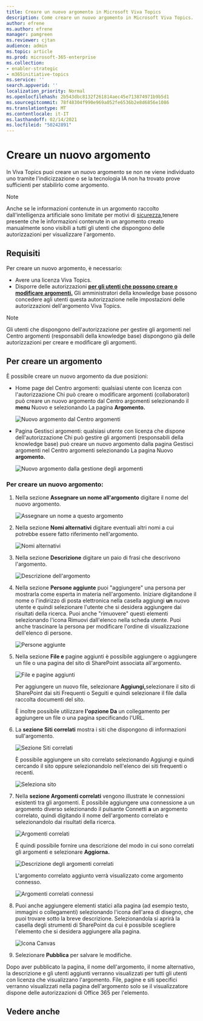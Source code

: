 ```yaml
---
title: Creare un nuovo argomento in Microsoft Viva Topics
description: Come creare un nuovo argomento in Microsoft Viva Topics.
author: efrene
ms.author: efrene
manager: pamgreen
ms.reviewer: cjtan
audience: admin
ms.topic: article
ms.prod: microsoft-365-enterprise
ms.collection:
- enabler-strategic
- m365initiative-topics
ms.service: ''
search.appverid: ''
localization_priority: Normal
ms.openlocfilehash: 2b543dbc8132f261814aec45e713874971b9b5d1
ms.sourcegitcommit: 78f48304f990e969a052fe6536b2e8d6856e1086
ms.translationtype: MT
ms.contentlocale: it-IT
ms.lasthandoff: 02/14/2021
ms.locfileid: "50242891"
---
```

# <a name="create-a-new-topic"></a>Creare un nuovo argomento 

In Viva Topics puoi creare un nuovo argomento se non ne viene individuato uno tramite l'indicizzazione o se la tecnologia IA non ha trovato prove sufficienti per stabilirlo come argomento.

> [!Note] 
> Anche se le informazioni contenute in un argomento raccolto dall'intelligenza artificiale sono limitate per motivi di [sicurezza,](topic-experiences-security-trimming.md)tenere presente che le informazioni contenute in un argomento creato manualmente sono visibili a tutti gli utenti che dispongono delle autorizzazioni per visualizzare l'argomento. 


## <a name="requirements"></a>Requisiti

Per creare un nuovo argomento, è necessario:
- Avere una licenza Viva Topics.
- Disporre delle autorizzazioni [**per gli utenti che possono creare o modificare argomenti.**](https://docs.microsoft.com/microsoft-365/knowledge/topic-experiences-user-permissions) Gli amministratori della knowledge base possono concedere agli utenti questa autorizzazione nelle impostazioni delle autorizzazioni dell'argomento Viva Topics. 

> [!Note] 
> Gli utenti che dispongono dell'autorizzazione per gestire gli argomenti nel Centro argomenti (responsabili della knowledge base) dispongono già delle autorizzazioni per creare e modificare gli argomenti.

## <a name="to-create-a-topic"></a>Per creare un argomento

È possibile creare un nuovo argomento da due posizioni:

- Home page del Centro argomenti:  qualsiasi utente con licenza con l'autorizzazione Chi può creare o modificare argomenti (collaboratori) può creare un nuovo argomento dal Centro argomenti selezionando il <b>menu</b> Nuovo e selezionando La pagina <b>Argomento.</b></br> 

    ![Nuovo argomento dal Centro argomenti](../media/knowledge-management/new-topic.png) </br> 

- Pagina Gestisci argomenti: qualsiasi  utente con licenza che dispone dell'autorizzazione Chi può gestire gli argomenti (responsabili della knowledge base) può creare un nuovo argomento dalla pagina Gestisci argomenti nel Centro argomenti selezionando La pagina Nuovo <b>argomento.</b></br> 

    ![Nuovo argomento dalla gestione degli argomenti](../media/knowledge-management/new-topic-topic-center.png) </br> 

### <a name="to-create-a-new-topic"></a>Per creare un nuovo argomento:

1. Nella sezione **Assegnare un nome all'argomento** digitare il nome del nuovo argomento.

    ![Assegnare un nome a questo argomento](../media/knowledge-management/k-new-topic-page.png) </br> 


2. Nella sezione <b>Nomi alternativi</b> digitare eventuali altri nomi a cui potrebbe essere fatto riferimento nell'argomento. 

    ![Nomi alternativi](../media/knowledge-management/alt-names.png) </br> 
3. Nella sezione <b>Descrizione</b> digitare un paio di frasi che descrivono l'argomento. 

    ![Descrizione dell'argomento](../media/knowledge-management/description.png)</br>

4. Nella sezione <b>Persone aggiunte</b> puoi "aggiungere" una persona per mostrarla come esperta in materia nell'argomento. Iniziare digitandone il nome o l'indirizzo di posta elettronica nella casella aggiungi <b>un</b> nuovo utente e quindi selezionare l'utente che si desidera aggiungere dai risultati della ricerca. Puoi anche "rimuovere" questi elementi <b></b> selezionando l'icona Rimuovi dall'elenco nella scheda utente. Puoi anche trascinare la persona per modificare l'ordine di visualizzazione dell'elenco di persone.
 
    ![Persone aggiunte](../media/knowledge-management/pinned-people.png)</br>


5. Nella sezione <b>File e</b> pagine aggiunti è possibile aggiungere o aggiungere un file o una pagina del sito di SharePoint associata all'argomento.

   ![File e pagine aggiunti](../media/knowledge-management/pinned-files-and-pages.png)</br>
 
    Per aggiungere un nuovo file, selezionare <b>Aggiungi,</b>selezionare il sito di SharePoint dai siti Frequenti o Seguiti e quindi selezionare il file dalla raccolta documenti del sito.

    È inoltre possibile utilizzare <b>l'opzione Da</b> un collegamento per aggiungere un file o una pagina specificando l'URL. 


6.  La <b>sezione Siti correlati</b> mostra i siti che dispongono di informazioni sull'argomento. 

    ![Sezione Siti correlati](../media/knowledge-management/related-sites.png)</br>

    È possibile aggiungere un <b></b> sito correlato selezionando Aggiungi e quindi cercando il sito oppure selezionandolo nell'elenco dei siti frequenti o recenti.</br>
    
    ![Seleziona sito](../media/knowledge-management/sites.png)</br>

7. Nella <b>sezione Argomenti correlati</b> vengono illustrate le connessioni esistenti tra gli argomenti. È possibile aggiungere una connessione a un argomento diverso selezionando il pulsante Connetti <b>a</b> un argomento correlato, quindi digitando il nome dell'argomento correlato e selezionandolo dai risultati della ricerca. 

   ![Argomenti correlati](../media/knowledge-management/related-topic.png)</br>  

    È quindi possibile fornire una descrizione del modo in cui sono correlati gli argomenti e selezionare <b>Aggiorna.</b></br>

   ![Descrizione degli argomenti correlati](../media/knowledge-management/related-topics-update.png)</br> 

   L'argomento correlato aggiunto verrà visualizzato come argomento connesso.

   ![Argomenti correlati connessi](../media/knowledge-management/related-topics-final.png)</br> 


8. Puoi anche aggiungere elementi statici alla pagina (ad esempio testo, immagini o collegamenti) selezionando l'icona dell'area di disegno, che puoi trovare sotto la breve descrizione. Selezionandola si aprirà la casella degli strumenti di SharePoint da cui è possibile scegliere l'elemento che si desidera aggiungere alla pagina.

   ![Icona Canvas](../media/knowledge-management/webpart-library.png)</br> 


9. Selezionare **Pubblica** per salvare le modifiche. 

Dopo aver pubblicato la pagina, il nome dell'argomento, il nome alternativo, la descrizione e gli utenti aggiunti verranno visualizzati per tutti gli utenti con licenza che visualizzano l'argomento. File, pagine e siti specifici verranno visualizzati nella pagina dell'argomento solo se il visualizzatore dispone delle autorizzazioni di Office 365 per l'elemento. 



## <a name="see-also"></a>Vedere anche



  






